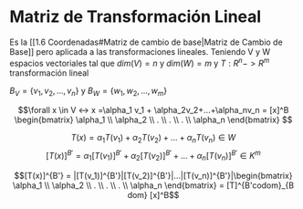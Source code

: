 # Matriz de Transformación Lineal

Es la [[1.6 Coordenadas#Matriz de cambio de base|Matriz de Cambio de Base]] pero aplicada a las transformaciones lineales.
Teniendo V y W espacios vectoriales tal que $dim(V) = n$ y $dim(W)=m$ 
y $T: R^n -> R^m$ transformación lineal

$B_V = \{v_1, v_2, ..., v_n\}$ y $B_W = \{w_1, w_2, ..., w_m\}$ 

$$\forall x \in V <-> x =\alpha_1 v_1 + \alpha_2v_2+...+\alpha_nv_n = [x]^B \begin{bmatrix}
\alpha_1 \\
\alpha_2 \\
. \\
. \\
. \\
\alpha_n 
\end{bmatrix} $$

$$ T(x) = \alpha_1 T(v_1) + \alpha_2 T(v_2) + ... + \alpha_n T( v_n) \in W$$
$$[T(x)]^{B'}=\alpha_1 [T(v_1)]^{B'} + \alpha_2 [T(v_2)]^{B'} + ... + \alpha_n [T(v_n)]^{B'} \in K ^m$$

$$[T(x)]^{B'} = |[T(v_1)]^{B'}|[T(v_2)]^{B'}|...|[T(v_n)]^{B'}|\begin{bmatrix}
\alpha_1 \\
\alpha_2 \\
. \\
. \\
. \\
\alpha_n 
\end{bmatrix} = [T]^{B'codom}_{B dom} [x]^B$$